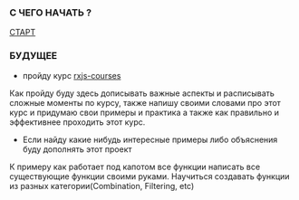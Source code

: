 ### С ЧЕГО НАЧАТЬ ?

[СТАРТ](./rxjs-intensive/rxjs/rxjs-start.md)

### БУДУЩЕЕ

- пройду курс [rxjs-courses](./rxjs-intensive/rxjs/rxjs-courses.md)

Как пройду буду здесь дописывать важные аспекты и расписывать сложные моменты по курсу, также напишу своими словами про
этот курс и придумаю свои примеры и практика а также как правильно и эффективнее проходить этот курс.

- Если найду какие нибудь интересные примеры либо объяснения буду дополнять этот проект

К примеру как работает под капотом все функции написать все существующие функции своими руками.
Научиться создавать функции из разных категории(Combination, Filtering, etc)
